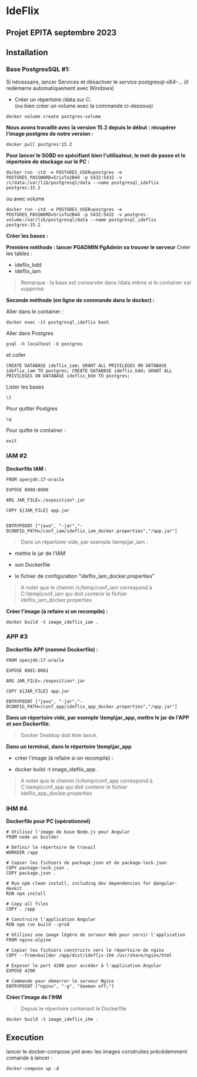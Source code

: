 # IdeFlix
Projet EPITA septembre 2023 
-----------------
## Installation

### Base PostgresSQL #1: 
Si nécessaire, lancer Services et désactiver le service postgresql-x64-… (il redémarre automatiquement avec Windows) 

- Créer un répertoire /data sur C:\
(ou bien créer un volume avec la commande ci-dessous)
```
docker volume create postgres-volume
```

**Nous avons travaillé avec la version 15.2 depuis le début : récupérer l'image postgres de notre version :**

`docker pull postgres:15.2`


**Pour lancer le SGBD en spécifiant bien l'utilisateur, le mot de passe et le répertoire de stockage sur le PC :**  
```
docker run -itd -e POSTGRES_USER=postgres -e POSTGRES_PASSWORD=SrixTo2B44 -p 5432:5432 -v /c/data:/var/lib/postgresql/data --name postgresql_ideflix postgres:15.2 
```
ou avec volume
```
docker run -itd -e POSTGRES_USER=postgres -e POSTGRES_PASSWORD=SrixTo2B44 -p 5432:5432 -v postgres-volume:/var/lib/postgresql/data --name postgresql_ideflix postgres:15.2 
```

**Créer les bases :**

**Première méthode : lancer PGADMIN PgAdmin va trouver le serveur**
Créer les tables :
- ideflix_bdd 
- ideflix_iam 

>Remarque : la base est conservée dans /data même si le container est supprimé. 

**Seconde méthode (en ligne de commande dans le docker) :**

Aller dans le container :

`docker exec -it postgresql_ideflix bash`

Aller dans Postgres

`psql -h localhost -U postgres`

et coller

`CREATE DATABASE ideflix_iam; GRANT ALL PRIVILEGES ON DATABASE ideflix_iam TO postgres; CREATE DATABASE ideflix_bdd; GRANT ALL PRIVILEGES ON DATABASE ideflix_bdd TO postgres;`

Lister les bases

`\l`

Pour quitter Postgres

`\q`

Pour quitte le container :

`exit`

### IAM #2

**Dockerfile IAM :** 
```
FROM openjdk:17-oracle 

EXPOSE 8080:8080 

ARG JAR_FILE=./exposition*.jar 

COPY ${JAR_FILE} app.jar 

 
ENTRYPOINT ["java", "-jar","-DCONFIG_PATH=/conf_iam/ideflix_iam_docker.properties","/app.jar"] 
```

>Dans un répertoire vide, par exemple \temp\jar_iam : 

- mettre le jar de l'IAM 

- son Dockerfile 

- le fichier de configuration "ideflix_iam_docker.properties" 

>A noter que le chemin /c/temp/conf_iam correspond à C:\temp\conf_iam qui doit contenir le fichier ideflix_iam_docker.properties 

**Créer l'image (à refaire si on recompile) :** 

`docker build -t image_ideflix_iam .` 

### APP #3
**Dockerfile APP (nommé Dockerfile) :** 

```
FROM openjdk:17-oracle 

EXPOSE 8081:8081 

ARG JAR_FILE=./exposition*.jar 

COPY ${JAR_FILE} app.jar 

ENTRYPOINT ["java", "-jar","-DCONFIG_PATH=/conf_app/ideflix_app_docker.properties","/app.jar"]
```

**Dans un répertoire vide, par exemple \temp\jar_app, mettre le jar de l'APP et son Dockerfile.** 

>Docker Desktop doit être lancé. 

**Dans un terminal, dans le répertoire \temp\jar_app** 

- créer l'image (à refaire si on recompile) : 

- docker build -t image_ideflix_app . 

>A noter que le chemin /c/temp/conf_app correspond à C:\temp\conf_app qui doit contenir le fichier ideflix_app_docker.properties 

### IHM #4
**Dockerfile pour PC (opérationnel)**  
```
# Utilisez l'image de base Node.js pour Angular
FROM node as builder  

# Définir le répertoire de travail
WORKDIR /app

# Copier les fichiers de package.json et de package-lock.json
COPY package-lock.json . 
COPY package.json .

# Run npm clean install, including dev dependencies for @angular-devkit
RUN npm install

# Copy all files
COPY . /app

# Construire l'application Angular
RUN npm run build --prod

# Utilisez une image légère de serveur Web pour servir l'application
FROM nginx:alpine

# Copier les fichiers construits vers le répertoire de nginx
COPY --from=builder /app/dist/ideflix-ihm /usr/share/nginx/html 

# Exposer le port 4200 pour accéder à l'application Angular
EXPOSE 4200 

# Commande pour démarrer le serveur Nginx
ENTRYPOINT ["nginx", "-g", "daemon off;"] 
```

**Créer l'image de l'IHM**

>Depuis le répertoire contenant le Dockerfile

`docker build -t image_ideflix_ihm .` 

## Execution
lancer le docker-compose.yml avec les images construites précédemment
comande à lancer :

`docker-compose up -d`
